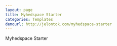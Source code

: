 ```yaml
---
layout: page
title: Myhedspace Starter
categories: Templates
demourl: http://jelontok.com/myhedspace-starter
---
```


Myhedspace Starter
